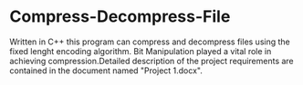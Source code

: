 # Compress-Decompress-File

Written in C++ this program can compress and decompress files using the fixed lenght encoding algorithm.
Bit Manipulation played a vital role in achieving compression.Detailed description of the project requirements are contained in the 
document named "Project 1.docx".
